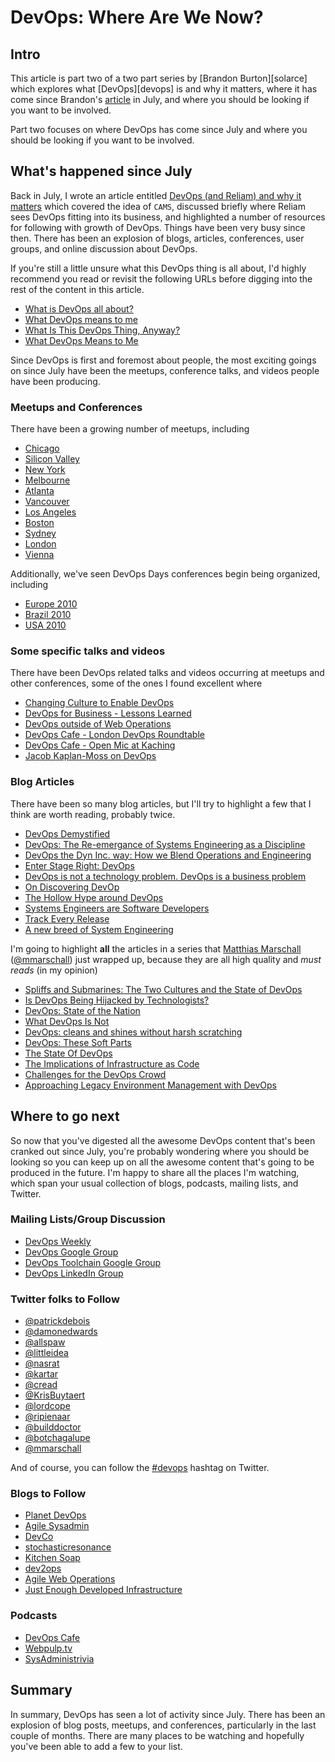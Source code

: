 # DevOps: Where Are We Now? #

## Intro ##

This article is part two of a two part series by [Brandon Burton][solarce]
which explores what [DevOps][devops] is and why it matters, where it has come
since Brandon's [article][reliamdevops] in July, and where you should be
looking if you want to be involved.

Part two focuses on where DevOps has come since July and where you should be
looking if you want to be involved.

## What's happened since July ##

Back in July, I wrote an article entitled [DevOps (and Reliam) and why it
matters][reliamdevops] which covered the idea of ```CAMS```, discussed briefly
where Reliam sees DevOps fitting into its business, and highlighted a number of
resources for following with growth of DevOps. Things have been very busy since
then.  There has been an explosion of blogs, articles, conferences, user
groups, and online discussion about DevOps.

If you're still a little unsure what this DevOps thing is all about, I'd highly
recommend you read or revisit the following URLs before digging into the rest
of the content in this article.

* [What is DevOps all about?][damonintro]
* [What DevOps means to me][kartar]
* [What Is This DevOps Thing, Anyway?][jedi]
* [What DevOps Means to Me][camspost]

Since DevOps is first and foremost about people, the most exciting goings on
since July have been the meetups, conference talks, and videos people have been
producing.

### Meetups and Conferences ###

There have been a growing number of meetups, including

* [Chicago](http://www.meetup.com/devops/)
* [Silicon Valley](http://www.meetup.com/SVDevOps/)
* [New York](http://www.meetup.com/nycdevops/)
* [Melbourne](http://www.meetup.com/devops-melbourne/)
* [Atlanta](http://www.meetup.com/DevOpsATL/)
* [Vancouver](http://www.meetup.com/vandevops/)
* [Los Angeles](http://socaldevopsmeetup.eventbrite.com/)
* [Boston](http://www.thesimplelogic.com/boston-devops-meetups/)
* [Sydney]( http://groups.google.com/group/devops-aus)
* [London](http://londondevops.org/)
* [Vienna](http://metalab.at/wiki/Devops_Meetup)

Additionally, we've seen DevOps Days conferences begin being organized,
including

* [Europe 2010](http://www.devopsdays.org/2010/08/02/devopsdays-europe-2010-call-for-speakers-open/)
* [Brazil 2010](http://www.devopsdays.org/2010/11/04/devopsday-brazil-2010-devops-go-samba/)
* [USA 2010](http://www.devopsdays.org/2010-us/)

### Some specific talks and videos ###

There have been DevOps related talks and videos occurring at meetups and other
conferences, some of the ones I found excellent where

* [Changing Culture to Enable DevOps](http://www.infoq.com/presentations/changing-culture-to-enable-DevOps)
* [DevOps for Business - Lessons Learned](http://www.infoq.com/presentations/DevOps-for-Business)
* [DevOps outside of Web Operations](http://www.infoq.com/presentations/DevOps-outside-Web-Operations)
* [DevOps Cafe - London DevOps Roundtable](http://devopscafe.org/show/2010/11/15/episode-16-with-video.html)
* [DevOps Cafe - Open Mic at Kaching](http://devopscafe.org/show/2010/9/9/open-mic-episode-2-video.html)
* [Jacob Kaplan-Moss on DevOps](http://vimeo.com/17672519)

### Blog Articles ##

There have been so many blog articles, but I'll try to highlight a few that I
think are worth reading, probably twice.

* [DevOps Demystified](http://cuddletech.com/blog/pivot/entry.php?id=1145)
* [DevOps: The Re-emergance of Systems Engineering as a Discipline](http://cuddletech.com/blog/pivot/entry.php?id=1149)
* [DevOps the Dyn Inc. way: How we Blend Operations and Engineering](http://dyn.com/open-dialogue/dynamic-discourse/devops-the-dyn-inc-way-how-we-blend-operations-and-engineering)
* [Enter Stage Right: DevOps](http://www.geekle.id.au/2010/10/enter-stage-right-devops.html)
* [DevOps is not a technology problem. DevOps is a business problem](http://dev2ops.org/blog/2010/11/7/devops-is-not-a-technology-problem-devops-is-a-business-prob.html)
* [On Discovering DevOp](http://consultingblogs.emc.com/jamesdawson/archive/2010/11/23/on-discovering-devops.aspx)
* [The Hollow Hype around DevOps](http://sunsear.wordpress.com/2010/11/24/the-hollow-hype-around-devops/)
* [Systems Engineers are Software Developers](http://www.rooflabs.com/2010/12/01/system-engineers-are-software-developers/)
* [Track Every Release](http://codeascraft.etsy.com/2010/12/08/track-every-release/)
* [A new breed of System Engineering](http://www.rooflabs.com/2010/12/20/a-new-breed-of-system-engineering/)

I'm going to highlight **all** the articles in a series that [Matthias
Marschall](http://www.agileweboperations.com/)
([@mmarschall](http://twitter.com/mmarschall)) just wrapped up, because they
are all high quality and _must reads_ (in my opinion)

* [Spliffs and Submarines: The Two Cultures and the State of DevOps](http://www.agileweboperations.com/spliffs-and-submarines-the-two-cultures-and-the-state-of-devops)
* [Is DevOps Being Hijacked by Technologists?](http://www.agileweboperations.com/devops-hijacked-by-technologists)
* [DevOps: State of the Nation](http://www.agileweboperations.com/devops-state-of-the-nation-by-chris-read)
* [What DevOps Is Not](http://www.agileweboperations.com/what-devops-is-not)
* [DevOps: cleans and shines without harsh scratching](http://www.agileweboperations.com/devops-cleans-shines-without-harsh-scratching)
* [DevOps: These Soft Parts](http://www.agileweboperations.com/devops-these-soft-parts)
* [The State Of DevOps](http://www.agileweboperations.com/the-state-of-devops)
* [The Implications of Infrastructure as Code](http://www.agileweboperations.com/the-implications-of-infrastructure-as-code)
* [Challenges for the DevOps Crowd](http://www.agileweboperations.com/challenges-for-the-devops-crowd)
* [Approaching Legacy Environment Management with DevOps](http://www.agileweboperations.com/approaching-legacy-environment-management-with-devops)

## Where to go next ##

So now that you've digested all the awesome DevOps content that's been cranked
out since July, you're probably wondering where you should be looking so you
can keep up on all the awesome content that's going to be produced in the
future.  I'm happy to share all the places I'm watching, which span your usual
collection of blogs, podcasts, mailing lists, and Twitter.

### Mailing Lists/Group Discussion ###

* [DevOps Weekly](http://devopsweekly.com/)
* [DevOps Google Group](http://groups.google.com/group/devops)
* [DevOps Toolchain Google Group](http://groups.google.com/group/devops-toolchain?pli=1)
* [DevOps LinkedIn Group](http://www.linkedin.com/groups?mostPopular=&gid=2825397)

### Twitter folks to Follow ###

* [@patrickdebois](http://twitter.com/patrickdebois)
* [@damonedwards](http://twitter.com/damonedwards)
* [@allspaw](http://twitter.com/allspaw)
* [@littleidea](http://twitter.com/littleidea)
* [@nasrat](http://twitter.com/nasrat)
* [@kartar](http://twitter.com/kartar)
* [@cread](http://twitter.com/cread)
* [@KrisBuytaert](http://twitter.com/KrisBuytaert)
* [@lordcope](http://twitter.com/lordcope)
* [@ripienaar](http://twitter.com/ripienaar)
* [@builddoctor](http://twitter.com/builddoctor)
* [@botchagalupe](http://twitter.com/botchagalupe)
* [@mmarschall](http://twitter.com/mmarschall)

And of course, you can follow the
[#devops](http://search.twitter.com/search?q=%23devops) hashtag on Twitter.

### Blogs to Follow ###

* [Planet DevOps](http://www.planetdevops.net/)
* [Agile Sysadmin](http://agilesysadmin.net/)
* [DevCo](http://www.devco.net/)
* [stochasticresonance](http://stochasticresonance.wordpress.com/)
* [Kitchen Soap](http://www.kitchensoap.com/)
* [dev2ops](http://dev2ops.org/)
* [Agile Web Operations](http://www.agileweboperations.com/)
* [Just Enough Developed Infrastructure](http://www.jedi.be/blog/)

### Podcasts ###

* [DevOps Cafe][DevOpscafe]
* [Webpulp.tv][webpulptv]
* [SysAdministrivia](http://www.sysadministrivia.com)

## Summary ##

In summary, DevOps has seen a lot of activity since July.  There has been an
explosion of blog posts, meetups, and conferences, particularly in the last
couple of months.  There are many places to be watching and hopefully you've
been able to add a few to your list.

[socalDevOps]: http://socalDevOpsmeetup.eventbrite.com/
[damonintro]: http://dev2ops.org/blog/2010/2/22/what-is-DevOps.html
[kartar]: http://www.kartar.net/2010/02/what-devops-means-to-me/
[jedi]: http://www.jedi.be/blog/2010/02/12/what-is-this-devops-thing-anyway/
[DevOpscafe]: http://DevOpscafe.org/
[webpulptv]: http://webpulp.tv/
[reliamdevops]: http://www.reliam.com/news/reliam_blog/devops
[camspost]: http://opscode.com/blog/2010/07/16/what-devops-means-to-me/
